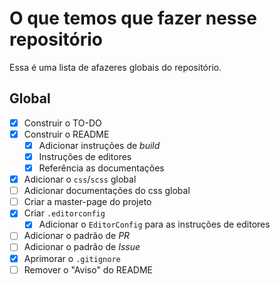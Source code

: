 # O que temos que fazer nesse repositório

Essa é uma lista de afazeres globais do repositório.

## Global

- [x] Construir o TO-DO
- [x] Construir o README
  - [x] Adicionar instruções de _build_
  - [x] Instruções de editores
  - [x] Referência as documentações
- [x] Adicionar o `css`/`scss` global
- [ ] Adicionar documentações do css global
- [ ] Criar a master-page do projeto
- [x] Criar `.editorconfig`
  - [x] Adicionar o `EditorConfig` para as instruções de editores
- [ ] Adicionar o padrão de _PR_
- [ ] Adicionar o padrão de _Issue_
- [x] Aprimorar o `.gitignore`
- [ ] Remover o "Aviso" do README
